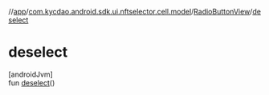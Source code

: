 //[app](../../../index.md)/[com.kycdao.android.sdk.ui.nftselector.cell.model](../index.md)/[RadioButtonView](index.md)/[deselect](deselect.md)

# deselect

[androidJvm]\
fun [deselect](deselect.md)()

